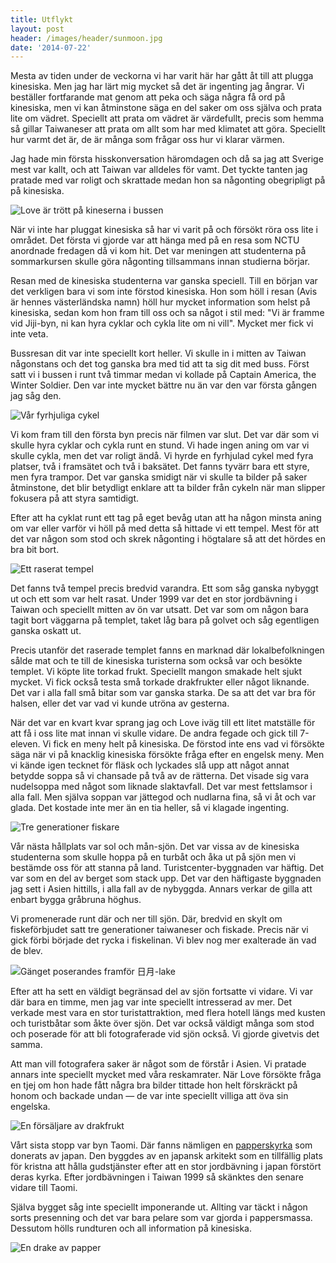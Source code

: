 ```yaml
---
title: Utflykt
layout: post
header: /images/header/sunmoon.jpg
date: '2014-07-22'
---
```


Mesta av tiden under de veckorna vi har varit här har gått åt till att plugga kinesiska. Men jag har lärt mig mycket så det är ingenting jag ångrar. Vi beställer fortfarande mat genom att peka och säga några få ord på kinesiska, men vi kan åtminstone säga en del saker om oss själva och prata lite om vädret. Speciellt att prata om vädret är värdefullt, precis som hemma så gillar Taiwaneser att prata om allt som har med klimatet att göra. Speciellt hur varmt det är, de är många som frågar oss hur vi klarar värmen. 

Jag hade min första hisskonversation häromdagen och då sa jag att Sverige mest var kallt, och att Taiwan var alldeles för vamt. Det tyckte tanten jag pratade med var roligt och skrattade medan hon sa någonting obegripligt på på kinesiska. 

![Love är trött på kineserna i bussen](/images/utflykt/bussen.jpg)

När vi inte har pluggat kinesiska så har vi varit på och försökt röra oss lite i området. Det första vi gjorde var att hänga med på en resa som NCTU anordnade fredagen då vi kom hit. Det var meningen att studenterna på sommarkursen skulle göra någonting tillsammans innan studierna börjar. 

Resan med de kinesiska studenterna var ganska speciell. Till en början var det verkligen bara vi som inte förstod kinesiska. Hon som höll i resan (Avis är hennes västerländska namn) höll hur mycket information som helst på kinesiska, sedan kom hon fram till oss och sa något i stil med: "Vi är framme vid Jiji-byn, ni kan hyra cyklar och cykla lite om ni vill".  Mycket mer fick vi inte veta. 

Bussresan dit var inte speciellt kort heller. Vi skulle in i mitten av Taiwan någonstans och det tog ganska bra med tid att ta sig dit med buss. Först satt vi i bussen i runt två timmar medan vi kollade på Captain America, the Winter Soldier. Den var inte mycket bättre nu än var den var första gången jag såg den. 

![Vår fyrhjuliga cykel](/images/utflykt/4hjuligcykel.jpg)

Vi kom fram till den första byn precis när filmen var slut. Det var där som vi skulle hyra cyklar och cykla runt en stund. Vi hade ingen aning om var vi skulle cykla, men det var roligt ändå. Vi hyrde en fyrhjulad cykel med fyra platser, två i framsätet och två i baksätet. Det fanns tyvärr bara ett styre, men fyra trampor. Det var ganska smidigt när vi skulle ta bilder på saker åtminstone, det blir betydligt enklare att ta bilder från cykeln när man slipper fokusera på att styra samtidigt. 

Efter att ha cyklat runt ett tag på eget bevåg utan att ha någon minsta aning om var eller varför vi höll på med detta så hittade vi ett tempel. Mest för att det var någon som stod och skrek någonting i högtalare så att det hördes en bra bit bort. 

![Ett raserat tempel](/images/utflykt/raserat-tempel.jpg)

Det fanns två tempel precis bredvid varandra. Ett som såg ganska nybyggt ut och ett som var helt rasat. Under 1999 var det en stor jordbävning i Taiwan och speciellt mitten av ön var utsatt. Det var som om någon bara tagit bort väggarna på templet, taket låg bara på golvet och såg egentligen ganska oskatt ut.

Precis utanför det raserade templet fanns en marknad där lokalbefolkningen sålde mat och te till de kinesiska turisterna som också var och besökte templet. Vi köpte lite torkad frukt. Speciellt mangon smakade helt sjukt mycket. Vi fick också testa små torkade drakfrukter eller något liknande. Det var i alla fall små bitar som var ganska starka. De sa att det var bra för halsen, eller det var vad vi kunde utröna av gesterna. 

När det var en kvart kvar sprang jag och Love iväg till ett litet matställe för att få i oss lite mat innan vi skulle vidare. De andra fegade och gick till 7-eleven. Vi fick en meny helt på kinesiska. De förstod inte ens vad vi försökte säga när vi på knacklig kinesiska försökte fråga efter en engelsk meny. Men vi kände igen tecknet för fläsk och lyckades slå upp att något annat betydde soppa så vi chansade på två av de rätterna. Det visade sig vara nudelsoppa med något som liknade slaktavfall. Det var mest fettslamsor i alla fall. Men själva soppan var jättegod och nudlarna fina, så vi åt och var glada. Det kostade inte mer än en tia heller, så vi klagade ingenting. 

![Tre generationer fiskare](/images/utflykt/fiskare.jpg)

Vår nästa hållplats var sol och mån-sjön. Det var vissa av de kinesiska studenterna som skulle hoppa på en turbåt och åka ut på sjön men vi bestämde oss för att stanna på land. Turistcenter-byggnaden var häftig. Det var som en del av berget som stack upp. Det var den häftigaste byggnaden jag sett i Asien hittills, i alla fall av de nybyggda. Annars verkar de gilla att enbart bygga gråbruna höghus.

Vi promenerade runt där och ner till sjön. Där, bredvid en skylt om fiskeförbjudet satt tre generationer taiwaneser och fiskade. Precis när vi gick förbi började det rycka i fiskelinan. Vi blev nog mer exalterade än vad de blev.

![Gänget poserandes framför 日月-lake](/images/utflykt/poserar.jpg)

Efter att ha sett en väldigt begränsad del av sjön fortsatte vi vidare. Vi var där bara en timme, men jag var inte speciellt intresserad av mer. Det verkade mest vara en stor turistattraktion, med flera hotell längs med kusten och turistbåtar som åkte över sjön. Det var också väldigt många som stod och poserade för att bli fotograferade vid sjön också. Vi gjorde givetvis det samma.

Att man vill fotografera saker är något som de förstår i Asien. Vi pratade annars inte speciellt mycket med våra reskamrater. När Love försökte fråga en tjej om hon hade fått några bra bilder tittade hon helt förskräckt på honom och backade undan — de var inte speciellt villiga att öva sin engelska.

![En försäljare av drakfrukt](/images/utflykt/drakfrukt.jpg)

Vårt sista stopp var byn Taomi. Där fanns nämligen en [papperskyrka](http://en.wikipedia.org/wiki/Paper_Dome) som donerats av japan. Den byggdes av en japansk arkitekt som en tillfällig plats för kristna att hålla gudstjänster efter att en stor jordbävning i japan förstört deras kyrka. Efter jordbävningen i Taiwan 1999 så skänktes den senare vidare till Taomi. 

Själva bygget såg inte speciellt imponerande ut. Allting var täckt i någon sorts presenning och det var bara pelare som var gjorda i pappersmassa. Dessutom hölls rundturen och all information på kinesiska.

![En drake av papper](/images/utflykt/drake.jpg)
